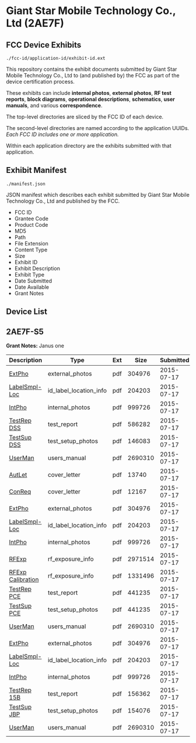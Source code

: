 # Giant Star Mobile Technology Co., Ltd (2AE7F)
## FCC Device Exhibits

```
./fcc-id/application-id/exhibit-id.ext
```

This repository contains the exhibit documents submitted by Giant Star Mobile Technology Co., Ltd to (and published by) the FCC as part of the device certification process.

These exhibits can include **internal photos**, **external photos**, **RF test reports**, **block diagrams**, **operational descriptions**, **schematics**, **user manuals**, and various **correspondence**.

The top-level directories are sliced by the FCC ID of each device.

The second-level directories are named according to the application UUIDs. *Each FCC ID includes one or more application.*

Within each application directory are the exhibits submitted with that application. 

## Exhibit Manifest

```
./manifest.json
```

JSON manifest which describes each exhibit submitted by Giant Star Mobile Technology Co., Ltd and published by the FCC.

- FCC ID
- Grantee Code
- Product Code
- MD5
- Path
- File Extension
- Content Type
- Size
- Exhibit ID
- Exhibit Description
- Exhibit Type
- Date Submitted
- Date Available
- Grant Notes

## Device List
## 2AE7F-S5
**Grant Notes:** Janus one

| Description | Type | Ext | Size | Submitted | Available |
| ----------- | ---- | --- | ---- | --------- | --------- |
| [ExtPho](2AE7F-S5/21ba3aa814455a020e182e60c1b5f8ba/2683156.pdf) | external_photos | pdf | 304976 | 2015-07-17 | 2015-07-17 |
| [LabelSmpl-Loc](2AE7F-S5/21ba3aa814455a020e182e60c1b5f8ba/2683155.pdf) | id_label_location_info | pdf | 204203 | 2015-07-17 | 2015-07-17 |
| [IntPho](2AE7F-S5/21ba3aa814455a020e182e60c1b5f8ba/2683157.pdf) | internal_photos | pdf | 999726 | 2015-07-17 | 2015-07-17 |
| [TestRep DSS](2AE7F-S5/21ba3aa814455a020e182e60c1b5f8ba/2683180.pdf) | test_report | pdf | 586282 | 2015-07-17 | 2015-07-17 |
| [TestSup DSS](2AE7F-S5/21ba3aa814455a020e182e60c1b5f8ba/2683176.pdf) | test_setup_photos | pdf | 146083 | 2015-07-17 | 2015-07-17 |
| [UserMan](2AE7F-S5/21ba3aa814455a020e182e60c1b5f8ba/2683163.pdf) | users_manual | pdf | 2690310 | 2015-07-17 | 2015-07-17 |
| [AutLet](2AE7F-S5/17d12f1e05d4128bbcd0132b5e027597/2683153.pdf) | cover_letter | pdf | 13740 | 2015-07-17 | 2015-07-17 |
| [ConReq](2AE7F-S5/17d12f1e05d4128bbcd0132b5e027597/2683154.pdf) | cover_letter | pdf | 12167 | 2015-07-17 | 2015-07-17 |
| [ExtPho](2AE7F-S5/17d12f1e05d4128bbcd0132b5e027597/2683156.pdf) | external_photos | pdf | 304976 | 2015-07-17 | 2015-07-17 |
| [LabelSmpl-Loc](2AE7F-S5/17d12f1e05d4128bbcd0132b5e027597/2683155.pdf) | id_label_location_info | pdf | 204203 | 2015-07-17 | 2015-07-17 |
| [IntPho](2AE7F-S5/17d12f1e05d4128bbcd0132b5e027597/2683157.pdf) | internal_photos | pdf | 999726 | 2015-07-17 | 2015-07-17 |
| [RFExp](2AE7F-S5/17d12f1e05d4128bbcd0132b5e027597/2683166.pdf) | rf_exposure_info | pdf | 2971514 | 2015-07-17 | 2015-07-17 |
| [RFExp Calibration](2AE7F-S5/17d12f1e05d4128bbcd0132b5e027597/2683167.pdf) | rf_exposure_info | pdf | 1331496 | 2015-07-17 | 2015-07-17 |
| [TestRep PCE](2AE7F-S5/17d12f1e05d4128bbcd0132b5e027597/2683158.pdf) | test_report | pdf | 441235 | 2015-07-17 | 2015-07-17 |
| [TestSup PCE](2AE7F-S5/17d12f1e05d4128bbcd0132b5e027597/2683158.pdf) | test_setup_photos | pdf | 441235 | 2015-07-17 | 2015-07-17 |
| [UserMan](2AE7F-S5/17d12f1e05d4128bbcd0132b5e027597/2683163.pdf) | users_manual | pdf | 2690310 | 2015-07-17 | 2015-07-17 |
| [ExtPho](2AE7F-S5/5d03dbcf540dc8538c9ea5177bb191b8/2683156.pdf) | external_photos | pdf | 304976 | 2015-07-17 | 2015-07-17 |
| [LabelSmpl-Loc](2AE7F-S5/5d03dbcf540dc8538c9ea5177bb191b8/2683155.pdf) | id_label_location_info | pdf | 204203 | 2015-07-17 | 2015-07-17 |
| [IntPho](2AE7F-S5/5d03dbcf540dc8538c9ea5177bb191b8/2683157.pdf) | internal_photos | pdf | 999726 | 2015-07-17 | 2015-07-17 |
| [TestRep 15B](2AE7F-S5/5d03dbcf540dc8538c9ea5177bb191b8/2683217.pdf) | test_report | pdf | 156362 | 2015-07-17 | 2015-07-17 |
| [TestSup JBP](2AE7F-S5/5d03dbcf540dc8538c9ea5177bb191b8/2683215.pdf) | test_setup_photos | pdf | 154076 | 2015-07-17 | 2015-07-17 |
| [UserMan](2AE7F-S5/5d03dbcf540dc8538c9ea5177bb191b8/2683163.pdf) | users_manual | pdf | 2690310 | 2015-07-17 | 2015-07-17 |
